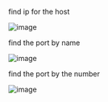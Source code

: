 find ip for the host

![image](https://user-images.githubusercontent.com/72771279/131178850-789d22c9-ae9b-449a-8385-84824fece5c5.png)

find the port by name

![image](https://user-images.githubusercontent.com/72771279/131178944-cd09be27-975f-4da1-80d2-ecaabcb253fb.png)

find the port by the number

![image](https://user-images.githubusercontent.com/72771279/131179001-dd0acf0f-4dad-49d7-9a8a-1cca7e4d4cee.png)
